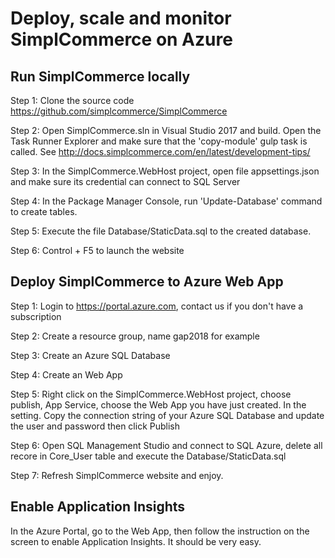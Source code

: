 # Deploy, scale and monitor SimplCommerce on Azure

## Run SimplCommerce locally

Step 1: Clone the source code https://github.com/simplcommerce/SimplCommerce

Step 2: Open SimplCommerce.sln in Visual Studio 2017 and build. Open the Task Runner Explorer and make sure that the 'copy-module' gulp task is called. See http://docs.simplcommerce.com/en/latest/development-tips/

Step 3: In the SimplCommerce.WebHost project, open file appsettings.json and make sure its credential can connect to SQL Server

Step 4: In the Package Manager Console, run 'Update-Database' command to create tables.

Step 5: Execute the file Database/StaticData.sql to the created database.

Step 6: Control + F5 to launch the website

## Deploy SimplCommerce to Azure Web App

Step 1: Login to https://portal.azure.com, contact us if you don't have a subscription

Step 2: Create a resource group, name gap2018 for example

Step 3: Create an Azure SQL Database

Step 4: Create an Web App

Step 5: Right click on the SimplCommerce.WebHost project, choose publish, App Service, choose the Web App you have just created.
In the setting. Copy the connection string of your Azure SQL Database and update the user and password then click Publish

Step 6: Open SQL Management Studio and connect to SQL Azure, delete all recore in Core_User table and execute the Database/StaticData.sql

Step 7: Refresh SimplCommerce website and enjoy.

## Enable Application Insights

In the Azure Portal, go to the Web App, then follow the instruction on the screen to enable Application Insights. It should be very easy.
